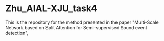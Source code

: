 # Zhu_AIAL-XJU_task4

This is the repository for the method presented in the paper "Multi-Scale Network based on Split Attention for Semi-supervised Sound event detection",

